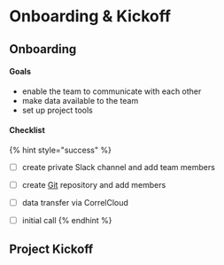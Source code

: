 # Onboarding & Kickoff

## Onboarding 

#### Goals

* enable the team to communicate with each other
* make data available to the team
* set up project tools 

#### Checklist

{% hint style="success" %}
* [ ] create private Slack channel and add team members
* [ ] create [Git](../../wiki/infrastructure/github-and-gitlab.md) repository and add members
* [ ] data transfer via CorrelCloud 
* [ ] initial call 
{% endhint %}





## Project Kickoff



